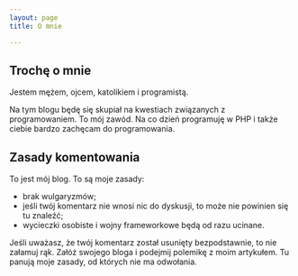 ```yaml
---
layout: page
title: O mnie

---
```

## Trochę o mnie
Jestem mężem, ojcem, katolikiem i programistą.

Na tym blogu będę się skupiał na kwestiach związanych z programowaniem. To mój zawód.
Na co dzień programuję w PHP i także ciebie bardzo zachęcam do programowania.

## Zasady komentowania

To jest mój blog. To są moje zasady:
-  brak wulgaryzmów;
-  jeśli twój komentarz nie wnosi nic do dyskusji, to może nie powinien się tu znaleźć;
-  wycieczki osobiste i wojny frameworkowe będą od razu ucinane.

Jeśli uważasz, że twój komentarz został usunięty bezpodstawnie, to nie załamuj rąk.
Załóż swojego bloga i podejmij polemikę z moim artykułem.
Tu panują moje zasady, od których nie ma odwołania.
